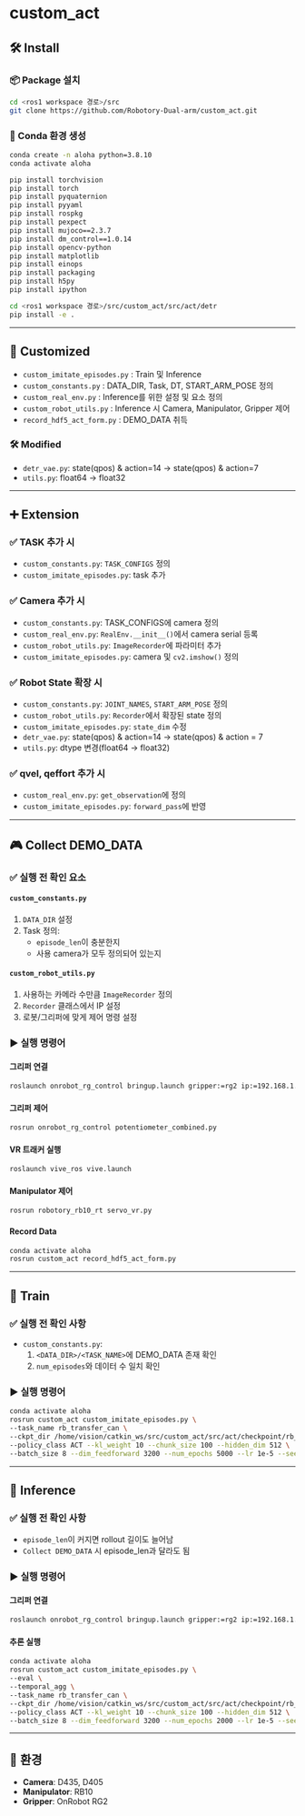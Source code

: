# custom_act

## 🛠️ Install

### 📦 Package 설치

```bash
cd <ros1 workspace 경로>/src
git clone https://github.com/Robotory-Dual-arm/custom_act.git
```

### 🐍 Conda 환경 생성

```bash
conda create -n aloha python=3.8.10
conda activate aloha

pip install torchvision
pip install torch
pip install pyquaternion
pip install pyyaml
pip install rospkg
pip install pexpect
pip install mujoco==2.3.7
pip install dm_control==1.0.14
pip install opencv-python
pip install matplotlib
pip install einops
pip install packaging
pip install h5py
pip install ipython

cd <ros1 workspace 경로>/src/custom_act/src/act/detr
pip install -e .
```

---

## 🔧 Customized

- `custom_imitate_episodes.py` : Train 및 Inference
- `custom_constants.py` : DATA_DIR, Task, DT, START_ARM_POSE 정의
- `custom_real_env.py` : Inference를 위한 설정 및 요소 정의
- `custom_robot_utils.py` : Inference 시 Camera, Manipulator, Gripper 제어
- `record_hdf5_act_form.py` : DEMO_DATA 취득

### 🛠 Modified

- `detr_vae.py`: state(qpos) & action=14 → state(qpos) & action=7
- `utils.py`: float64 → float32

---

## ➕ Extension

### ✅ TASK 추가 시

- `custom_constants.py`: `TASK_CONFIGS` 정의
- `custom_imitate_episodes.py`: task 추가

### ✅ Camera 추가 시

- `custom_constants.py`: TASK_CONFIGS에 camera 정의
- `custom_real_env.py`: `RealEnv.__init__()`에서 camera serial 등록
- `custom_robot_utils.py`: `ImageRecorder`에 파라미터 추가
- `custom_imitate_episodes.py`: camera 및 `cv2.imshow()` 정의

### ✅ Robot State 확장 시

- `custom_constants.py`: `JOINT_NAMES`, `START_ARM_POSE` 정의
- `custom_robot_utils.py`: `Recorder`에서 확장된 state 정의
- `custom_imitate_episodes.py`: `state_dim` 수정
- `detr_vae.py`: state(qpos) & action=14 -> state(qpos) & action = 7
- `utils.py`: dtype 변경(float64 -> float32)

### ✅ qvel, qeffort 추가 시

- `custom_real_env.py`: `get_observation`에 정의
- `custom_imitate_episodes.py`: `forward_pass`에 반영

---

## 🎮 Collect DEMO_DATA

### ✅ 실행 전 확인 요소

#### `custom_constants.py`

1. `DATA_DIR` 설정
2. Task 정의:
   - `episode_len`이 충분한지
   - 사용 camera가 모두 정의되어 있는지

#### `custom_robot_utils.py`

1. 사용하는 카메라 수만큼 `ImageRecorder` 정의
2. `Recorder` 클래스에서 IP 설정
3. 로봇/그리퍼에 맞게 제어 명령 설정

### ▶ 실행 명령어

#### 그리퍼 연결

```bash
roslaunch onrobot_rg_control bringup.launch gripper:=rg2 ip:=192.168.1.1
```

#### 그리퍼 제어

```bash
rosrun onrobot_rg_control potentiometer_combined.py
```

#### VR 트래커 실행

```bash
roslaunch vive_ros vive.launch
```

#### Manipulator 제어

```bash
rosrun robotory_rb10_rt servo_vr.py
```

#### Record Data

```bash
conda activate aloha
rosrun custom_act record_hdf5_act_form.py
```

---

## 🧠 Train

### ✅ 실행 전 확인 사항

- `custom_constants.py`:
  1. `<DATA_DIR>/<TASK_NAME>`에 DEMO_DATA 존재 확인
  2. `num_episodes`와 데이터 수 일치 확인

### ▶ 실행 명령어

```bash
conda activate aloha 
rosrun custom_act custom_imitate_episodes.py \
--task_name rb_transfer_can \
--ckpt_dir /home/vision/catkin_ws/src/custom_act/src/act/checkpoint/rb_transfer_can_scripted_5000 \
--policy_class ACT --kl_weight 10 --chunk_size 100 --hidden_dim 512 \
--batch_size 8 --dim_feedforward 3200 --num_epochs 5000 --lr 1e-5 --seed 0
```

---

## 🚀 Inference

### ✅ 실행 전 확인 사항

- `episode_len`이 커지면 rollout 길이도 늘어남
- `Collect DEMO_DATA` 시 episode_len과 달라도 됨

### ▶ 실행 명령어

#### 그리퍼 연결

```bash
roslaunch onrobot_rg_control bringup.launch gripper:=rg2 ip:=192.168.1.1
```

#### 추론 실행

```bash
conda activate aloha
rosrun custom_act custom_imitate_episodes.py \
--eval \
--temporal_agg \
--task_name rb_transfer_can \
--ckpt_dir /home/vision/catkin_ws/src/custom_act/src/act/checkpoint/rb_transfer_can_scripted \
--policy_class ACT --kl_weight 10 --chunk_size 100 --hidden_dim 512 \
--batch_size 8 --dim_feedforward 3200 --num_epochs 2000 --lr 1e-5 --seed 0
```

---

## 🧰 환경

- **Camera**: D435, D405  
- **Manipulator**: RB10  
- **Gripper**: OnRobot RG2
